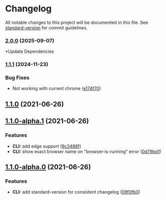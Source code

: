 # Changelog

All notable changes to this project will be documented in this file. See [standard-version](https://github.com/conventional-changelog/standard-version) for commit guidelines.

### [2.0.0](https://github.com/Pittan/vibranium/compare/v1.1.1...v2.0.0) (2025-09-07)

*Update Dependencies

### [1.1.1](https://github.com/Pittan/vibranium/compare/v1.1.0...v1.1.1) (2024-11-23)


### Bug Fixes

* Not working with current chrome ([e174f70](https://github.com/Pittan/vibranium/commit/e174f70752712fe1ebcde9e57726fa34d721f477))

## [1.1.0](https://github.com/Pittan/vibranium/compare/v1.1.0-alpha.1...v1.1.0) (2021-06-26)

## [1.1.0-alpha.1](https://github.com/Pittan/vibranium/compare/v1.1.0-alpha.0...v1.1.0-alpha.1) (2021-06-26)


### Features

* **CLI:** add edge support ([9c3488f](https://github.com/Pittan/vibranium/commit/9c3488fdc3c4871ec12e46770269b7ce1c06380b))
* **CLI:** show exact browser name on "browser-is-running" error ([0d79bd1](https://github.com/Pittan/vibranium/commit/0d79bd1e38ef00d42decd3eeecf7854b358cc70e))

## [1.1.0-alpha.0](https://github.com/Pittan/vibranium/compare/v1.0.1...v1.1.0-alpha.0) (2021-06-26)


### Features

* **CLI:** add standard-version for consistent changelog ([09f0fb0](https://github.com/Pittan/vibranium/commit/09f0fb091e19d9e08a2500f4b6a8e89c2ad75077))
